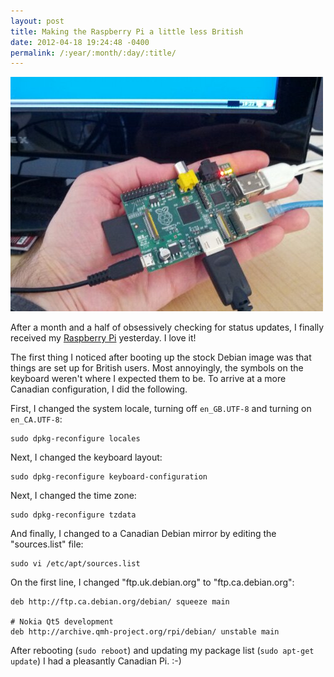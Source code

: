 ```yaml
---
layout: post
title: Making the Raspberry Pi a little less British
date: 2012-04-18 19:24:48 -0400
permalink: /:year/:month/:day/:title/
---
```

![Raspberry Pi](/wp-content/uploads/2012/04/wpid-IMG_20120418_192251.jpg)

After a month and a half of obsessively checking for status updates, I finally received my [Raspberry Pi](https://www.raspberrypi.org/) yesterday.  I love it!

The first thing I noticed after booting up the stock Debian image was that things are set up for British users.  Most annoyingly, the symbols on the keyboard weren't where I expected them to be.  To arrive at a more Canadian configuration, I did the following.

First, I changed the system locale, turning off `en_GB.UTF-8` and turning on `en_CA.UTF-8`:

```
sudo dpkg-reconfigure locales
```

Next, I changed the keyboard layout:

```
sudo dpkg-reconfigure keyboard-configuration
```

Next, I changed the time zone:

```
sudo dpkg-reconfigure tzdata
```

And finally, I changed to a Canadian Debian mirror by editing the "sources.list" file:

```
sudo vi /etc/apt/sources.list
```

On the first line, I changed "ftp.uk.debian.org" to "ftp.ca.debian.org":

```
deb http://ftp.ca.debian.org/debian/ squeeze main

# Nokia Qt5 development
deb http://archive.qmh-project.org/rpi/debian/ unstable main
```

After rebooting (`sudo reboot`) and updating my package list (`sudo apt-get update`) I had a pleasantly Canadian Pi.  :-)
